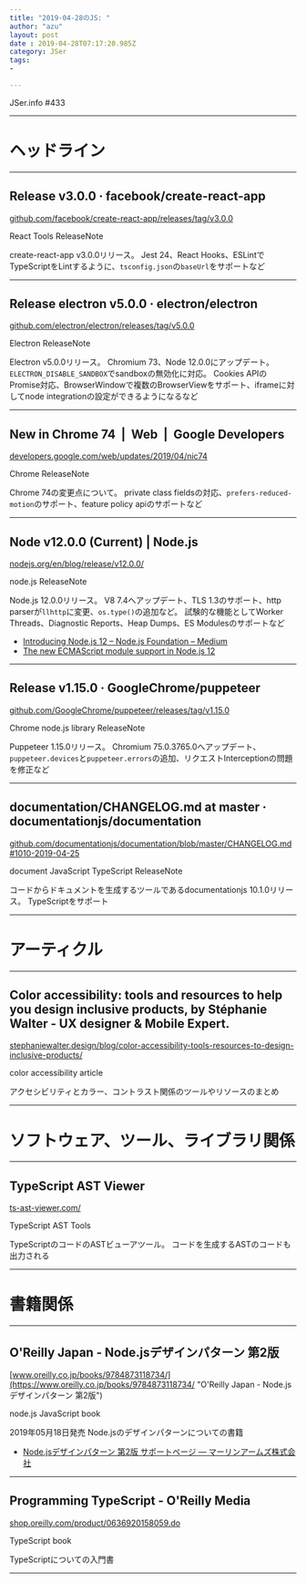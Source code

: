 ```yaml
---
title: "2019-04-28のJS: "
author: "azu"
layout: post
date : 2019-04-28T07:17:20.985Z
category: JSer
tags:
-

---
```


JSer.info #433

----

<h1 class="site-genre">ヘッドライン</h1>

----

## Release v3.0.0 · facebook/create-react-app
[github.com/facebook/create-react-app/releases/tag/v3.0.0](https://github.com/facebook/create-react-app/releases/tag/v3.0.0 "Release v3.0.0 · facebook/create-react-app")
<p class="jser-tags jser-tag-icon"><span class="jser-tag">React</span> <span class="jser-tag">Tools</span> <span class="jser-tag">ReleaseNote</span></p>

create-react-app v3.0.0リリース。
Jest 24、React Hooks、ESLintでTypeScriptをLintするように、`tsconfig.json`の`baseUrl`をサポートなど


----

## Release electron v5.0.0 · electron/electron
[github.com/electron/electron/releases/tag/v5.0.0](https://github.com/electron/electron/releases/tag/v5.0.0 "Release electron v5.0.0 · electron/electron")
<p class="jser-tags jser-tag-icon"><span class="jser-tag">Electron</span> <span class="jser-tag">ReleaseNote</span></p>

Electron v5.0.0リリース。
Chromium 73、Node 12.0.0にアップデート。
`ELECTRON_DISABLE_SANDBOX`でsandboxの無効化に対応。
Cookies APIのPromise対応、BrowserWindowで複数のBrowserViewをサポート、iframeに対してnode integrationの設定ができるようになるなど


----

## New in Chrome 74  |  Web  |  Google Developers
[developers.google.com/web/updates/2019/04/nic74](https://developers.google.com/web/updates/2019/04/nic74 "New in Chrome 74  |  Web  |  Google Developers")
<p class="jser-tags jser-tag-icon"><span class="jser-tag">Chrome</span> <span class="jser-tag">ReleaseNote</span></p>

Chrome 74の変更点について。
private class fieldsの対応、`prefers-reduced-motion`のサポート、feature policy apiのサポートなど


----

## Node v12.0.0 (Current) | Node.js
[nodejs.org/en/blog/release/v12.0.0/](https://nodejs.org/en/blog/release/v12.0.0/ "Node v12.0.0 (Current) | Node.js")
<p class="jser-tags jser-tag-icon"><span class="jser-tag">node.js</span> <span class="jser-tag">ReleaseNote</span></p>

Node.js 12.0.0リリース。
V8 7.4へアップデート、TLS 1.3のサポート、http parserが`llhttp`に変更、`os.type()`の追加など。
試験的な機能としてWorker Threads、Diagnostic Reports、Heap Dumps、ES Modulesのサポートなど

- [Introducing Node.js 12 – Node.js Foundation – Medium](https://medium.com/@nodejs/introducing-node-js-12-76c41a1b3f3f "Introducing Node.js 12 – Node.js Foundation – Medium")
- [The new ECMAScript module support in Node.js 12](http://2ality.com/2019/04/nodejs-esm-impl.html "The new ECMAScript module support in Node.js 12")

----

## Release v1.15.0 · GoogleChrome/puppeteer
[github.com/GoogleChrome/puppeteer/releases/tag/v1.15.0](https://github.com/GoogleChrome/puppeteer/releases/tag/v1.15.0 "Release v1.15.0 · GoogleChrome/puppeteer")
<p class="jser-tags jser-tag-icon"><span class="jser-tag">Chrome</span> <span class="jser-tag">node.js</span> <span class="jser-tag">library</span> <span class="jser-tag">ReleaseNote</span></p>

Puppeteer 1.15.0リリース。
Chromium 75.0.3765.0へアップデート、`puppeteer.devices`と`puppeteer.errors`の追加、リクエストInterceptionの問題を修正など


----

## documentation/CHANGELOG.md at master · documentationjs/documentation
[github.com/documentationjs/documentation/blob/master/CHANGELOG.md#1010-2019-04-25](https://github.com/documentationjs/documentation/blob/master/CHANGELOG.md#1010-2019-04-25 "documentation/CHANGELOG.md at master · documentationjs/documentation")
<p class="jser-tags jser-tag-icon"><span class="jser-tag">document</span> <span class="jser-tag">JavaScript</span> <span class="jser-tag">TypeScript</span> <span class="jser-tag">ReleaseNote</span></p>

コードからドキュメントを生成するツールであるdocumentationjs 10.1.0リリース。
TypeScriptをサポート


----
<h1 class="site-genre">アーティクル</h1>

----

## Color accessibility: tools and resources to help you design inclusive products, by Stéphanie Walter - UX designer & Mobile Expert.
[stephaniewalter.design/blog/color-accessibility-tools-resources-to-design-inclusive-products/](https://stephaniewalter.design/blog/color-accessibility-tools-resources-to-design-inclusive-products/ "Color accessibility: tools and resources to help you design inclusive products, by Stéphanie Walter - UX designer & Mobile Expert.")
<p class="jser-tags jser-tag-icon"><span class="jser-tag">color</span> <span class="jser-tag">accessibility</span> <span class="jser-tag">article</span></p>

アクセシビリティとカラー、コントラスト関係のツールやリソースのまとめ


----
<h1 class="site-genre">ソフトウェア、ツール、ライブラリ関係</h1>

----

## TypeScript AST Viewer
[ts-ast-viewer.com/](https://ts-ast-viewer.com/ "TypeScript AST Viewer")
<p class="jser-tags jser-tag-icon"><span class="jser-tag">TypeScript</span> <span class="jser-tag">AST</span> <span class="jser-tag">Tools</span></p>

TypeScriptのコードのASTビューアツール。
コードを生成するASTのコードも出力される


----
<h1 class="site-genre">書籍関係</h1>

----

## O'Reilly Japan - Node.jsデザインパターン 第2版
[www.oreilly.co.jp/books/9784873118734/](https://www.oreilly.co.jp/books/9784873118734/ "O'Reilly Japan - Node.jsデザインパターン 第2版")
<p class="jser-tags jser-tag-icon"><span class="jser-tag">node.js</span> <span class="jser-tag">JavaScript</span> <span class="jser-tag">book</span></p>

2019年05月18日発売
Node.jsのデザインパターンについての書籍

- [Node.jsデザインパターン 第2版 サポートページ — マーリンアームズ株式会社](https://www.marlin-arms.com/support/nodejs-design-patterns/ "Node.jsデザインパターン 第2版 サポートページ — マーリンアームズ株式会社")

----

## Programming TypeScript - O'Reilly Media
[shop.oreilly.com/product/0636920158059.do](http://shop.oreilly.com/product/0636920158059.do "Programming TypeScript - O'Reilly Media")
<p class="jser-tags jser-tag-icon"><span class="jser-tag">TypeScript</span> <span class="jser-tag">book</span></p>

TypeScriptについての入門書


----
